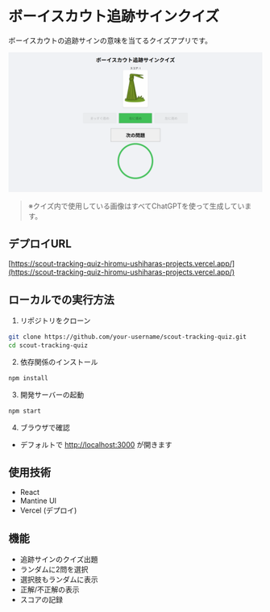 # ボーイスカウト追跡サインクイズ

ボーイスカウトの追跡サインの意味を当てるクイズアプリです。

![アプリ画面サンプル](./ScoutTrackingQuizSnapshot.png)

> ※クイズ内で使用している画像はすべてChatGPTを使って生成しています。

## デプロイURL

[https://scout-tracking-quiz-hiromu-ushiharas-projects.vercel.app/](https://scout-tracking-quiz-hiromu-ushiharas-projects.vercel.app/)

## ローカルでの実行方法

1. リポジトリをクローン
```bash
git clone https://github.com/your-username/scout-tracking-quiz.git
cd scout-tracking-quiz
```

2. 依存関係のインストール
```bash
npm install
```

3. 開発サーバーの起動
```bash
npm start
```

4. ブラウザで確認
- デフォルトで [http://localhost:3000](http://localhost:3000) が開きます

## 使用技術

- React
- Mantine UI
- Vercel (デプロイ)

## 機能

- 追跡サインのクイズ出題
- ランダムに2問を選択
- 選択肢もランダムに表示
- 正解/不正解の表示
- スコアの記録
